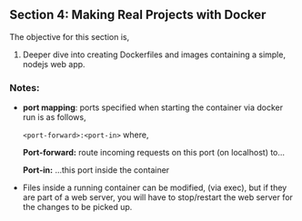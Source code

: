 ## Section 4: Making Real Projects with Docker

The objective for this section is,

1. Deeper dive into creating Dockerfiles and images containing a simple, nodejs web app.

### Notes:
* **port mapping**: ports specified when starting the container via docker run is as follows,

	`<port-forward>:<port-in>` where,
	
	**Port-forward:** route incoming requests on this port (on localhost) to…
		
	**Port-in:** ...this port inside the container 

* Files inside a running container can be modified, (via exec), but if they are part of a web server, you will have to stop/restart the web server for the changes to be picked up.
